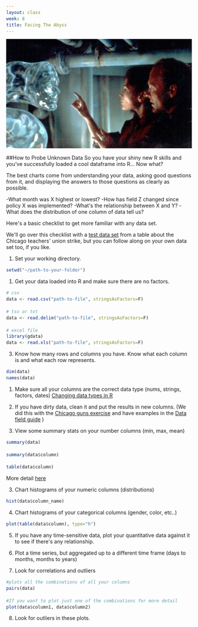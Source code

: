 ```yaml
---
layout: class
week: 8
title: Facing The Abyss
---
```


<img src="face.jpg">

##How to Probe Unknown Data
So you have your shiny new R skills and you’ve successfully loaded a cool dataframe into R... Now what?

The best charts come from understanding your data, asking good questions from it, and displaying the answers to those questions as clearly as possible.

-What month was X highest or lowest?
-How has field Z changed since policy X was implemented?
-What's the relationship between X and Y?
-What does the distribution of one column of data tell us?

Here's a basic checklist to get more familiar with any data set.

We'll go over this checklist with a [test data set](schools.tsv) from a table about the Chicago teachers' union strike, but you can follow along on your own data set too, if you like.


1. Set your working directory.

  ```r
  setwd("~/path-to-your-folder")
  ```

1. Get your data loaded into R and make sure there are no factors.

  ```r
  # csv
  data <- read.csv("path-to-file", stringsAsFactors=F)

  # tsv or txt
  data <- read.delim("path-to-file", stringsAsFactors=F)

  # excel file
  library(gdata)
  data <- read.xls("path-to-file", stringsAsFactors=F)
  ```
3. Know how many rows and columns you have. Know what each column is and what each row represents.

  ```r
  dim(data)
  names(data)
  ```

1. Make sure all your columns are the correct data type (nums, strings, factors, dates)
  [Changing data types in R](http://localhost:9000/2000/01/01/r-transforms-data-types.html)

2. If you have dirty data, clean it and put the results in new columns. (We did this with the [Chicago guns exercise](https://gist.github.com/kpq/7034291) and have examples in the [Data field guide](http://shancarter.github.io/data-field-guide/index.html) )

2. View some summary stats on your number columns (min, max, mean)

  ```r
  summary(data)

  summary(data$column)

  table(data$column)
  ```
  More detail [here](http://localhost:9000/2000/01/01/r-transforms-summary-stats-on-vectors.html)

3. Chart histograms of your numeric columns (distributions)

  ```r
  hist(data$column_name)
  ```

4. Chart histograms of your categorical columns (gender, color, etc..)

  ```r
  plot(table(data$column), type="h")
  ```

5. If you have any time-sensitive data, plot your quantitative data against it to see if there's any relationship.

6. Plot a time series, but aggregated up to a different time frame (days to months, months to years)

7. Look for correlations and outliers

  ```r
  #plots all the combinations of all your columns
  pairs(data)

  #If you want to plot just one of the combinations for more detail
  plot(data$column1, data$column2)
  ```

8. Look for outliers in these plots.


